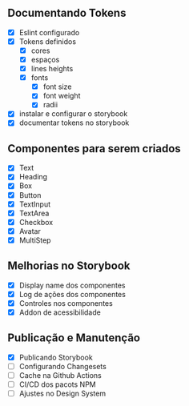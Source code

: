 ## Documentando Tokens
 - [X] Eslint configurado
 - [X] Tokens definidos
   - [X] cores
   - [X] espaços
   - [X] lines heights
   - [X] fonts
     - [X] font size
     - [X] font weight
     - [X] radii
 - [X] instalar e configurar o storybook
 - [X] documentar tokens no storybook
## Componentes para serem criados
 - [X] Text
 - [X] Heading
 - [X] Box
 - [X] Button
 - [X] TextInput
 - [X] TextArea
 - [X] Checkbox
 - [X] Avatar
 - [X] MultiStep
## Melhorias no Storybook
 - [X] Display name dos componentes
 - [X] Log de ações dos componentes
 - [X] Controles nos componentes
 - [X] Addon de acessibilidade
## Publicação e Manutenção
 - [X] Publicando Storybook
 - [ ] Configurando Changesets
 - [ ] Cache na Github Actions
 - [ ] CI/CD dos pacots NPM 
 - [ ] Ajustes no Design System